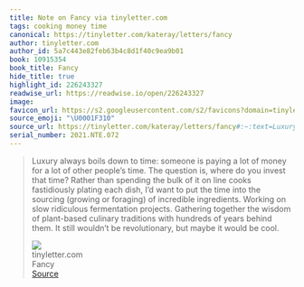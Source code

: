 ```yaml
---
title: Note on Fancy via tinyletter.com
tags: cooking money time
canonical: https://tinyletter.com/kateray/letters/fancy
author: tinyletter.com
author_id: 5a7c443e82feb63b4c8d1f40c9ea9b01
book: 10915354
book_title: Fancy
hide_title: true
highlight_id: 226243327
readwise_url: https://readwise.io/open/226243327
image:
favicon_url: https://s2.googleusercontent.com/s2/favicons?domain=tinyletter.com
source_emoji: "\U0001F310"
source_url: https://tinyletter.com/kateray/letters/fancy#:~:text=Luxury%20always%20boils,would%20be%20cool.
serial_number: 2021.NTE.072
---
```

> Luxury always boils down to time: someone is paying a lot of money for a lot of other people’s time. The question is, where do you invest that time? Rather than spending the bulk of it on line cooks fastidiously plating each dish, I’d want to put the time into the sourcing (growing or foraging) of incredible ingredients. Working on slow ridiculous fermentation projects. Gathering together the wisdom of plant-based culinary traditions with hundreds of years behind them. It still wouldn’t be revolutionary, but maybe it would be cool.
> <div class="quoteback-footer"><div class="quoteback-avatar"><img class="mini-favicon" src="https://s2.googleusercontent.com/s2/favicons?domain=tinyletter.com"></div><div class="quoteback-metadata"><div class="metadata-inner"><span style="display:none">FROM:</span><div aria-label="tinyletter.com" class="quoteback-author"> tinyletter.com</div><div aria-label="Fancy" class="quoteback-title"> Fancy</div></div></div><div class="quoteback-backlink"><a target="_blank" aria-label="go to the full text of this quotation" rel="noopener" href="https://tinyletter.com/kateray/letters/fancy#:~:text=Luxury%20always%20boils,would%20be%20cool." class="quoteback-arrow"> Source</a></div></div>